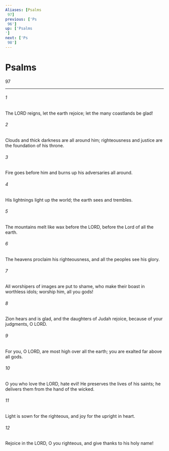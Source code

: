 ```yaml
---
Aliases: [Psalms 97]
previous: ['Ps 96']
up: ['Psalms']
next: ['Ps 98']
---
```

# Psalms 97

***
 

###### 1 
The LORD reigns, let the earth rejoice;  let the many coastlands be glad!   

###### 2 
Clouds and thick darkness are all around him;  righteousness and justice are the foundation of his throne.   

###### 3 
Fire goes before him  and burns up his adversaries all around.   

###### 4 
His lightnings light up the world;  the earth sees and trembles.   

###### 5 
The mountains melt like wax before the LORD,  before the Lord of all the earth.  

###### 6 
The heavens proclaim his righteousness,  and all the peoples see his glory.   

###### 7 
All worshipers of images are put to shame,  who make their boast in worthless idols;  worship him, all you gods!  

###### 8 
Zion hears and is glad,  and the daughters of Judah rejoice,  because of your judgments, O LORD.   

###### 9 
For you, O LORD, are most high over all the earth;  you are exalted far above all gods.  

###### 10 
O you who love the LORD, hate evil!  He preserves the lives of his saints;  he delivers them from the hand of the wicked.   

###### 11 
Light is sown for the righteous,  and joy for the upright in heart.   

###### 12 
Rejoice in the LORD, O you righteous,  and give thanks to his holy name!
